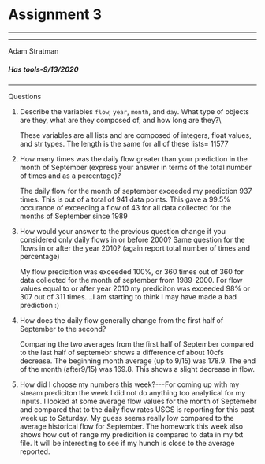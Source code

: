 # Assignment 3
--------
---
Adam Stratman   
##### Has tools-9/13/2020
---------
Questions
 1) Describe the variables `flow`, `year`, `month`, and `day`. What type of objects are they, what are they composed of, and how long are they?\

    These variables are all lists and are composed of integers, float values, and str types. 
 The length is the same for all of these lists= 11577


2) How many times was the daily flow greater than your prediction in the month of September (express your answer in terms of the total number of times and as a percentage)?

     The daily flow for the month of september exceeded my prediction 937 times. This is out of a total of 941 data points. This gave a 99.5% occurance of exceeding a flow of 43 for all data collected for the months of September since 1989 

3)   How would your answer to the previous question change if you considered only daily flows in or before 2000? Same question for the flows in or after the year 2010? (again report total number of times and percentage)

        My flow predicition was exceeded 100%, or 360 times out of 360 for data collected for the month of september from 1989-2000. For flow values equal to or after year 2010 my prediciton was exceeded 98% or 307 out of 311 times....I am starting to think I may have made a bad prediction :)

 4.    How does the daily flow generally change from the first half of September to the second?

         Comparing the two averages from the first half of September compared to the last half of septemebr shows a difference of about 10cfs decrease. The beginning month average (up to 9/15) was 178.9. The end of the month (after9/15) was 169.8. This shows a slight decrease in flow. 

5) How did I choose my numbers this week?---For coming up with my stream prediciton the week I did not do anything too analytical for my inputs. I looked at some average flow values for the month of Septemebr and compared that to the daily flow rates USGS is reporting for this past week up to Saturday. My guess seems really low compared to the average historical flow for September. The homework this week also shows how out of range my predicition is compared to data in my txt file. It will be interesting to see if my hunch is close to the average reported.


